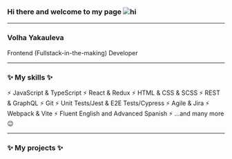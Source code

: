 ### Hi there and welcome to my page ![hi](https://github.com/yvolha/yvolha/assets/112762462/382dbc72-9649-4909-a097-e43992b7a02e) 
***
### Volha Yakauleva ###
Frontend (Fullstack-in-the-making) Developer
*** 
### ✨ My skills ✨ 
⚡ JavaScript & TypeScript
⚡ React & Redux
⚡ HTML & CSS & SCSS
⚡ REST & GraphQL
⚡ Git
⚡ Unit Tests/Jest & E2E Tests/Cypress
⚡ Agile & Jira
⚡ Webpack & Vite
⚡ Fluent English and Advanced Spanish
⚡ ...and many more 😉
***
### ✨ My projects ✨ 

<!--
**yvolha/yvolha** is a ✨ _special_ ✨ repository because its `README.md` (this file) appears on your GitHub profile.

Here are some ideas to get you started:

- 🔭 I’m currently working on ...
- 🌱 I’m currently learning ...
- 👯 I’m looking to collaborate on ...
- 🤔 I’m looking for help with ...
- 💬 Ask me about ...
- 📫 How to reach me: ...
- 😄 Pronouns: ...
- ⚡ Fun fact: ...
-->
